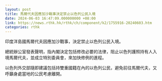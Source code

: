 ```yaml
---
layout: post
title: 馬爾代夫因應加沙戰事決定禁止以色列公民入境
date: 2024-06-03 16:47:09.000000000 +08:00
link: https://news.rthk.hk/rthk/ch/component/k2/1755916-20240603.htm
categories: rthk
---
```


印度洋島國馬爾代夫因應加沙戰事，決定禁止以色列公民入境。

總統辦公室發表聲明，指內閣決定包括修改必要的法律，阻止以色列護照持有人入境馬爾代夫，並成立特別委員會，來加快修例的進程。

以色列外交部隨即建議包括持雙重國籍在內的以色列公民，避免前往馬爾代夫，又呼籲身處當地的公民考慮離開。
